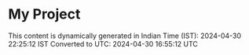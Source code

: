 # My Project

This content is dynamically generated in Indian Time (IST): 2024-04-30 22:25:12 IST
Converted to UTC: 2024-04-30 16:55:12 UTC
